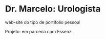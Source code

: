 # Dr. Marcelo: Urologista
  web-site do tipo de portifolio pessoal
  
 Projeto: em parceria com Essenz.
